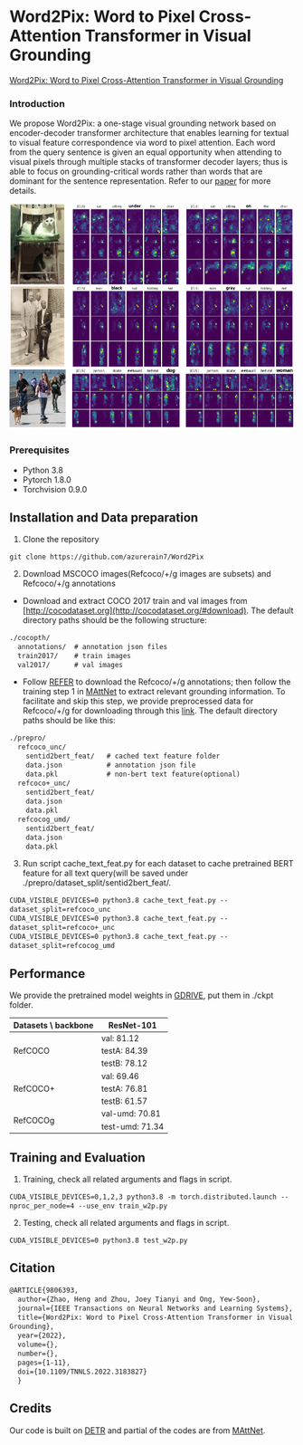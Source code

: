 # Word2Pix: Word to Pixel Cross-Attention Transformer in Visual Grounding
[Word2Pix: Word to Pixel Cross-Attention Transformer in Visual Grounding](https://arxiv.org/pdf/2108.00205.pdf)

### Introduction
We propose Word2Pix: a one-stage visual grounding network based on encoder-decoder transformer architecture that enables learning for textual to visual feature correspondence via word to pixel attention. Each word from the query sentence is given an equal opportunity when attending to visual pixels through multiple stacks of transformer decoder layers; thus is able to focus on grounding-critical words rather than words that are dominant for the sentence representation. Refer to our [paper](https://arxiv.org/pdf/2108.00205.pdf) for more details.
<p align="center"> <img src='img/visualization.png' height="400px"> </p>

### Prerequisites
* Python 3.8
* Pytorch 1.8.0
* Torchvision 0.9.0

## Installation and Data preparation
1. Clone the repository
```
git clone https://github.com/azurerain7/Word2Pix
```
2. Download MSCOCO images(Refcoco/+/g images are subsets) and Refcoco/+/g annotations
* Download and extract COCO 2017 train and val images from
[http://cocodataset.org](http://cocodataset.org/#download).
The default directory paths should be the following structure:
```
./cocopth/
  annotations/  # annotation json files
  train2017/    # train images
  val2017/      # val images
```
* Follow [REFER](https://github.com/lichengunc/refer) to download the Refcoco/+/g annotations; then follow the training step 1 in [MAttNet](https://github.com/lichengunc/MAttNet) to extract relevant grounding information. To facilitate and skip this step, we provide preprocessed data for Refcoco/+/g for downloading through this [link](https://drive.google.com/drive/folders/111faXKgTVluoe0dbNlBPieqSLgyyfazo?usp=sharing). The default directory paths should be like this:
```
./prepro/
  refcoco_unc/  
    sentid2bert_feat/   # cached text feature folder
    data.json           # annotation json file
    data.pkl            # non-bert text feature(optional)
  refcoco+_unc/  
    sentid2bert_feat/   
    data.json           
    data.pkl            
  refcocog_umd/  
    sentid2bert_feat/   
    data.json           
    data.pkl            
```
3. Run script cache_text_feat.py for each dataset to cache pretrained BERT feature for all text query(will be saved under ./prepro/dataset_split/sentid2bert_feat/. 
```
CUDA_VISIBLE_DEVICES=0 python3.8 cache_text_feat.py --dataset_split=refcoco_unc
CUDA_VISIBLE_DEVICES=0 python3.8 cache_text_feat.py --dataset_split=refcoco+_unc
CUDA_VISIBLE_DEVICES=0 python3.8 cache_text_feat.py --dataset_split=refcocog_umd
```

## Performance
We provide the pretrained model weights in [GDRIVE](https://drive.google.com/drive/folders/119XPeQV-IisyC_C55vSonACnArLYrLe_?usp=sharing), put them in ./ckpt folder.
<table>
    <thead>
        <tr>
            <th>Datasets \ backbone</th>
            <th>ResNet-101</th>
        </tr>
    </thead>
    <tbody>
        <tr>
            <td rowspan=3>RefCOCO</td>
            <td>val: 81.12</td>
        </tr>
        <tr>
            <td>testA: 84.39</td>
        </tr>
        <tr>
            <td>testB: 78.12</td>
        </tr>
        <tr>
            <td rowspan=3>RefCOCO+</td>
            <td>val: 69.46</td>
        </tr>
        <tr>
            <td>testA: 76.81</td>
        </tr>
        <tr>
            <td>testB: 61.57</td>
        </tr>
        <tr>
            <td rowspan=2>RefCOCOg</td>
            <td>val-umd: 70.81</td>
        </tr>
        <tr>
            <td>test-umd: 71.34</td>
        </tr>
    </tbody>
</table>

## Training and Evaluation
1. Training, check all related arguments and flags in script.
```
CUDA_VISIBLE_DEVICES=0,1,2,3 python3.8 -m torch.distributed.launch --nproc_per_node=4 --use_env train_w2p.py
```
2. Testing, check all related arguments and flags in script.
```
CUDA_VISIBLE_DEVICES=0 python3.8 test_w2p.py
```

## Citation

    @ARTICLE{9806393, 
      author={Zhao, Heng and Zhou, Joey Tianyi and Ong, Yew-Soon},  
      journal={IEEE Transactions on Neural Networks and Learning Systems},   
      title={Word2Pix: Word to Pixel Cross-Attention Transformer in Visual Grounding},   
      year={2022},  
      volume={},  
      number={},  
      pages={1-11},  
      doi={10.1109/TNNLS.2022.3183827}
      }

## Credits
Our code is built on [DETR](https://github.com/facebookresearch/detr) and partial of the codes are from [MAttNet](https://github.com/lichengunc/MAttNet).
